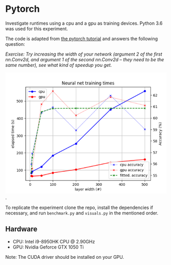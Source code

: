 # Pytorch

Investigate runtimes using a cpu and a gpu as training devices. Python 3.6 was used for this experiment.

The code is adapted from [the pytorch tutorial](https://pytorch.org/tutorials/beginner/blitz/cifar10_tutorial.html) and answers the following question:

_Exercise: Try increasing the width of your network (argument 2 of the first nn.Conv2d, and argument 1 of the second nn.Conv2d – they need to be the same number), see what kind of speedup you get._

![Training times for both devices and the model's accuracy for increasing neural net widths](./figure1.png).

To replicate the experiment clone the repo, install the dependencies if necessary, and run `benchmark.py` and `visuals.py` in the mentioned order.

## Hardware

- CPU: Intel i9-8950HK CPU @ 2.90GHz
- GPU: Nvidia Geforce GTX 1050 Ti

Note: The CUDA driver should be installed on your GPU.
